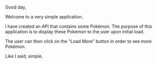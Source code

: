 Good day,

Welcome to a very simple application.

I have created an API that contains some Pokémon. The purpose of this application is to display these Pokémon to the user upon initial load.

The user can then click on the "Load More" button in order to see more Pokémon.

Like I said; simple.
